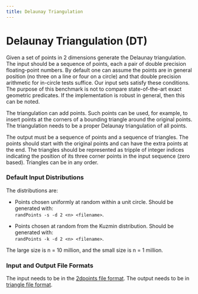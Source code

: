 ```yaml
---
title: Delaunay Triangulation
---
```


# Delaunay Triangulation (DT)

Given a set of points in 2 dimensions generate the Delaunay
triangulation.  The input should be a sequence of points, each a pair
of double precision floating-point numbers.  By default one can assume
the points are in general position (no three on a line or four on a
circle) and that double precision arithmetic for in-circle tests
suffice.  Our input sets satisfy these conditions.  The purpose of
this benchmark is not to compare state-of-the-art exact geometric
predicates.  If the implementation is robust in general, then this can
be noted.

The triangulation can add points.  Such points can be used, for
example, to insert points at the corners of a bounding triangle around the
original points.   The triangulation needs to be a proper Delaunay
triangulation of all points.

The output must be a sequence of points and a sequence of triangles.
The points should start with the original points and can have the
extra points at the end.  The triangles should be represented as
tripple of integer indices indicating the position of its three corner
points in the input sequence (zero based).  Triangles can be in any
order.

### Default Input Distributions

The distributions are:

- Points chosen uniformly at random within a unit circle.   Should be 
generated with:  
`randPoints -s -d 2 <n> <filename>`.

- Points chosen at random from the Kuzmin distribution.   Should be 
generated with:  
`randPoints -k -d 2 <n> <filename>`.   

The large size is n = 10 million, and the small size is n = 1 million.

### Input and Output File Formats

The input needs to be in the [2dpoints file format](../fileFormats/geometry.html#points).
The output needs to be in [triangle file format](../fileFormats/geometry.html#triangles).
